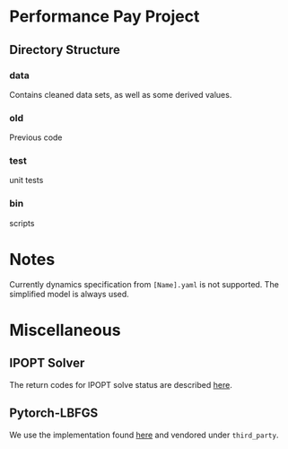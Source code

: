 # Performance Pay Project




## Directory Structure

### data

Contains cleaned data sets, as well as some derived values.

### old

Previous code

### test

unit tests

### bin

scripts

# Notes
Currently dynamics specification from `[Name].yaml` is not supported. The simplified model is always used.

# Miscellaneous

## IPOPT Solver

The return codes for IPOPT solve status are described [here](https://github.com/coin-or/Ipopt/blob/master/src/Interfaces/IpReturnCodes_inc.h).

## Pytorch-LBFGS

We use the implementation found [here](https://github.com/hjmshi/PyTorch-LBFGS) and vendored under `third_party`.